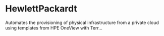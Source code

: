 # HewlettPackardt
Automates the provisioning of physical infrastructure from a private cloud using templates from HPE OneView with Terr…
